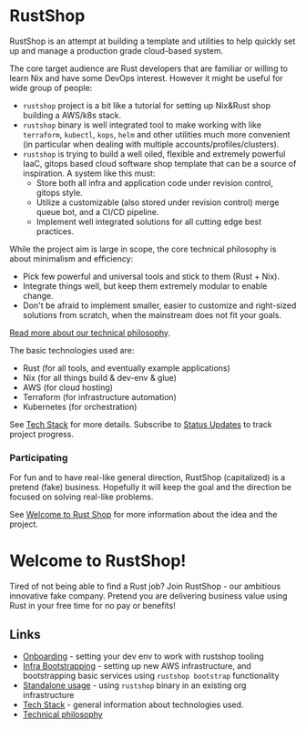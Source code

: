 # RustShop

RustShop is an attempt at building a template and utilities
to help quickly set up and manage a production grade cloud-based system.

The core target audience are Rust developers that are familiar or willing to learn Nix and
have some DevOps interest. However it might be useful for wide group of people:

* `rustshop` project is a bit like a tutorial for setting up Nix&Rust shop building a AWS/k8s stack.
* `rustshop` binary is well integrated tool to make working with 
  like `terraform`, `kubectl`, `kops`, `helm` and other utilities much more convenient
  (in particular when dealing with multiple accounts/profiles/clusters).
* `rustshop` is trying to build a well oiled, flexible and extremely powerful IaaC,
   gitops based cloud software shop template that can be a source of inspiration.
   A system like this must:
   * Store both all infra and application code under revision control, gitops style.
   * Utilize a customizable (also stored under revision control) merge queue bot,
     and a CI/CD pipeline.
   * Implement well integrated solutions for all cutting edge best practices.

While the project aim is large in scope, the core technical philosophy is about
minimalism and efficiency:

* Pick few powerful and universal tools and stick to them (Rust + Nix).
* Integrate things well, but keep them extremely modular to enable change.
* Don't be afraid to implement smaller, easier to customize and right-sized solutions
  from scratch, when the mainstream does not fit your goals.

[Read more about our technical philosophy](./README.philosophy.md).

The basic technologies used are:

* Rust (for all tools, and eventually example applications)
* Nix (for all things build & dev-env & glue)
* AWS (for cloud hosting)
* Terraform (for infrastructure automation)
* Kubernetes (for orchestration)

See [Tech Stack](./README.techstack.md) for more details.
Subscribe to [Status Updates](https://github.com/rustshop/rustshop/discussions/6)
to track project progress.

### Participating

For fun and to have real-like general direction, RustShop (capitalized) is a pretend (fake)
business. Hopefully it will keep the goal and the direction be focused on solving
real-like problems.

See [Welcome to Rust Shop](https://github.com/rustshop/rustshop/discussions/1)
for more information about the idea and the project.

# Welcome to RustShop!

Tired of not being able to find a Rust job? Join RustShop -
our ambitious innovative fake company. Pretend you are delivering
business value using Rust in your free time for no pay or benefits!

## Links

* [Onboarding](./README.onboarding.md) - setting your dev env to work with rustshop tooling
* [Infra Bootstrapping](README.bootstrapping.md) - setting up new AWS infrastructure,
  and bootstrapping basic services using `rustshop bootstrap` functionality
* [Standalone usage](README.standalone.md) - using `rustshop` binary in an existing org infrastructure
* [Tech Stack](./README.techstack.md) - general information about technologies used.
* [Technical philosophy](./README.philosophy.md)
